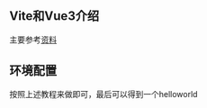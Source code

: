 ## Vite和Vue3介绍

主要参考[资料](https://juejin.cn/post/7147353734912147470#heading-11)

## 环境配置

按照上述教程来做即可，最后可以得到一个helloworld

